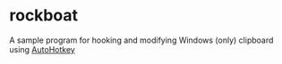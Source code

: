 rockboat
========
A sample program for hooking and modifying Windows (only) clipboard using [AutoHotkey](https://www.autohotkey.com/)
